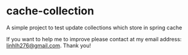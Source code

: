 # cache-collection
 A simple project to test update collections which store in spring cache
 
 If you want to help me to improve please contact at my email address: linhlh276@gmail.com. Thank you!
